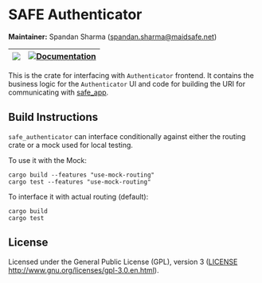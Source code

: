 # SAFE Authenticator

**Maintainer:** Spandan Sharma (spandan.sharma@maidsafe.net)

| [![](http://meritbadge.herokuapp.com/safe_authenticator)](https://crates.io/crates/safe_authenticator) | [![Documentation](https://docs.rs/safe_authenticator/badge.svg)](https://docs.rs/safe_authenticator) |
|:----------:|:----------:|


This is the crate for interfacing with `Authenticator` frontend. It contains the business logic for the `Authenticator` UI and code for building the URI for communicating with [safe_app](../safe_app).

## Build Instructions

`safe_authenticator` can interface conditionally against either the routing crate or a mock used for local testing.

To use it with the Mock:
```
cargo build --features "use-mock-routing"
cargo test --features "use-mock-routing"
```

To interface it with actual routing (default):
```
cargo build
cargo test
```

## License

Licensed under the General Public License (GPL), version 3 ([LICENSE](LICENSE) http://www.gnu.org/licenses/gpl-3.0.en.html).
